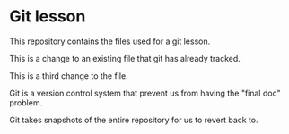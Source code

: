 # Git lesson
This repository contains the files used for a git lesson.

This is a change to an existing file that git has already tracked.

This is a third change to the file.

Git is a version control system that prevent us from having the "final doc" problem.

Git takes snapshots of the entire repository for us to revert back to.
